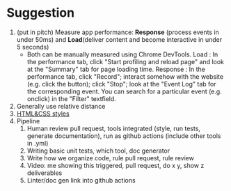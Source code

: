 # Suggestion
1. (put in pitch) Measure app performance: **Response** (process events in under 50ms) and **Load**(deliver content and become interactive in under 5 seconds)
    - Both can be manually measured using Chrome DevTools. Load : In the performance tab, click "Start profiling and reload page" and look at the "Summary" tab for page loading time. Response : In the performance tab, click "Record"; interact somehow with the website (e.g. click the button); click "Stop"; look at the "Event Log" tab for the corresponding event. You can search for a particular event (e.g. onclick) in the "Filter" textfield.
2. Generally use relative distance
3. [HTML&CSS styles](https://google.github.io/styleguide/htmlcssguide.html#HTML_Style_Rules)
4. Pipeline
    1. Human review pull request, tools integrated (style, run tests, generate documentation), run as github actions (include other tools in .yml)
    2. Writing basic unit tests, which tool, doc generator
    3. Write how we organize code, rule pull request, rule review
    4. Video: me showing this triggered, pull request, do x y, show z deliverables
    5. Linter/doc gen link into github actions